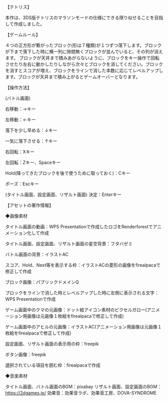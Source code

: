 【テトリス】

本作は、3DS版テトリスのマラソンモードの仕様にできる限り似せることを目指して作成しました。

【ゲームルール】

４つの正方形が繋がったブロック(形は７種類)が１つずつ落下します。ブロックが下まで落下した時に横一列に隙間無くブロックが並んでいると、その列が消えます。
ブロックが天井まで積みあがらないように、ブロックをキー操作で回転させたり左右に動かしたりしながら次々とブロックを消してください。ブロックを消すとスコアが増え、ブロックをラインで消した本数に応じてレベルアップします。ブロックが天井まで積み上がるとゲームオーバーとなります。


【操作方法】

(バトル画面)

右移動：→キー

左移動：←キー

落下を少し早める：↓キー

一気に落下させる：↑キー

右回転：Xキー

左回転：Zキー、Spaceキー

Hold(降ってきたブロックを後で使うために取っておく)：Cキー

ポーズ：Escキー

(タイトル画面、設定画面、リザルト画面)
決定：Enterキー


【アセットの著作情報】

◆画像素材

タイトル画面の動画：WPS Presentationで作成したロゴをRenderforestでアニメーション化して作成

タイトル画面、設定画面、リザルト画面の星空背景：フタバゼミ

バトル画面の背景：イラストAC

スコア、Hold、Next等を表示する枠：イラストACの菱形の画像をfirealpacaで修正して作成

ブロック画像：パブリックドメインQ

ブロックをラインで消した時とレベルアップした時に左側に表示される文字：WPS Presentationで作成

ゲーム画面中のクマの元画像：ドット絵アイコン素材のピクセルガロー(アニメーション用画像は元画像１枚絵をfirealpacaで修正して作成)

ゲーム画面中のアヒルの元画像：イラストAC(アニメーション用画像は元画像１枚絵をfirealpacaで修正して作成)

設定画面、リザルト画面の表示用の枠：freepik

ボタン画像：freepik

選択されている項目を囲む枠：firealpacaで作成

◆音楽素材

タイトル画面、バトル画面のBGM：pixabay
リザルト画面、設定画面のBGM：https://2dgames.jp/
効果音：効果音ラボ、効果音工房、DOVA-SYNDROME

